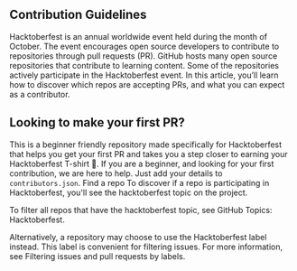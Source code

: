 ## Contribution Guidelines
Hacktoberfest is an annual worldwide event held during the month of October. The event encourages open source developers to contribute to repositories through pull requests (PR). GitHub hosts many open source repositories that contribute to learning content. Some of the repositories actively participate in the Hacktoberfest event. In this article, you’ll learn how to discover which repos are accepting PRs, and what you can expect as a contributor.

## Looking to make your first PR?
This is a beginner friendly repository made specifically for Hacktoberfest that helps you get your first PR and takes you a step closer to earning your Hacktoberfest T-shirt 👕. If you are a beginner, and looking for your first contribution, we are here to help. Just add your details to `contributors.json`.
Find a repo
To discover if a repo is participating in Hacktoberfest, you'll see the hacktoberfest topic on the project.


To filter all repos that have the hacktoberfest topic, see GitHub Topics: Hacktoberfest.

Alternatively, a repository may choose to use the Hacktoberfest label instead. This label is convenient for filtering issues. For more information, see Filtering issues and pull requests by labels.
